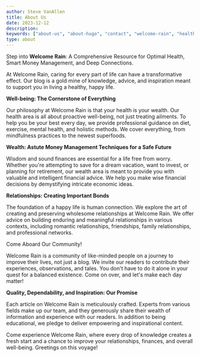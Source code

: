 ```yaml
---
author: Steve VanAllen
title: About Us
date: 2023-12-12
description:
keywords: ["about-us", "about-hugo", "contact", "welcome-rain", "health", "wealth", "relationships"]
type: about
---
```


Step into **Welcome Rain**: A Comprehensive Resource for Optimal Health, Smart Money Management, and Deep Connections.

At Welcome Rain, caring for every part of life can have a transformative effect. Our blog is a gold mine of knowledge, advice, and inspiration meant to support you in living a healthy, happy life.

**Well-being: The Cornerstone of Everything**

Our philosophy at Welcome Rain is that your health is your wealth. Our health area is all about proactive well-being, not just treating ailments. To help you be your best every day, we provide professional guidance on diet, exercise, mental health, and holistic methods. We cover everything, from mindfulness practices to the newest superfoods.

**Wealth: Astute Money Management Techniques for a Safe Future**

Wisdom and sound finances are essential for a life free from worry. Whether you're attempting to save for a dream vacation, want to invest, or planning for retirement, our wealth area is meant to provide you with valuable and intelligent financial advice. We help you make wise financial decisions by demystifying intricate economic ideas.

**Relationships: Creating Important Bonds**

The foundation of a happy life is human connection. We explore the art of creating and preserving wholesome relationships at Welcome Rain. We offer advice on building enduring and meaningful relationships in various contexts, including romantic relationships, friendships, family relationships, and professional networks.

Come Aboard Our Community!

Welcome Rain is a community of like-minded people on a journey to improve their lives, not just a blog. We invite our readers to contribute their experiences, observations, and tales. You don't have to do it alone in your quest for a balanced existence. Come on over, and let's make each day matter!

**Quality, Dependability, and Inspiration: Our Promise**

Each article on Welcome Rain is meticulously crafted. Experts from various fields make up our team, and they generously share their wealth of information and experience with our readers. In addition to being educational, we pledge to deliver empowering and inspirational content.

Come experience Welcome Rain, where every drop of knowledge creates a fresh start and a chance to improve your relationships, finances, and overall well-being. Greetings on this voyage!